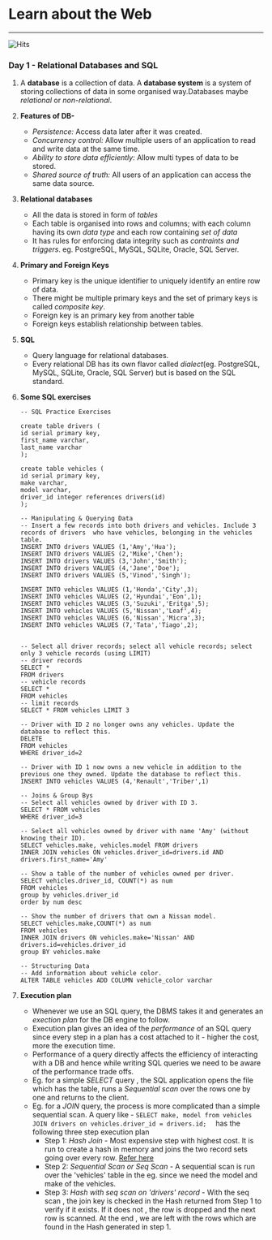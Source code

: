 # Learn about the Web

<hr>

![Hits](https://hitcounter.pythonanywhere.com/count/tag.svg?url=https%3A%2F%2Fanantakrroy.github.io%2F30DaysOfUdacity%2F)

### Day 1 - Relational Databases and SQL

1. A **database** is a collection of data. A **database system** is a system of storing  collections of data in some organised way.Databases maybe *relational* or *non-relational*.

2. **Features of DB-**
   - *Persistence:* Access data later after it was created.
   - *Concurrency control:* Allow multiple users of an application to read and write data at the same time.
   - *Ability to store data efficiently:* Allow multi types of data to be stored.
   - *Shared source of truth:* All users of an application can access the same data source.

3. **Relational databases**
   - All the data is stored in form of *tables*
   - Each table is organised into rows and columns; with each column having its own *data type* and each row containing *set of data*
   - It has rules for enforcing data integrity such as *contraints and triggers*.
   eg. PostgreSQL, MySQL, SQLite, Oracle, SQL Server.

4. **Primary and Foreign Keys**
   - Primary key is the unique identifier to uniquely identify an entire row of data. 
   - There might be multiple primary keys and the set of primary keys is called *composite key*.
   - Foreign key is an primary key from another table
   - Foreign keys establish relationship between tables.

5. **SQL**
   - Query language for relational databases.
   - Every relational DB has its own flavor called *dialect*(eg. PostgreSQL, MySQL, SQLite, Oracle, SQL Server) but is based on the SQL standard.

6. **Some SQL exercises**

   ```
   -- SQL Practice Exercises

   create table drivers (
   id serial primary key,
   first_name varchar,
   last_name varchar
   );

   create table vehicles (
   id serial primary key,
   make varchar,
   model varchar,
   driver_id integer references drivers(id)
   );

   -- Manipulating & Querying Data
   -- Insert a few records into both drivers and vehicles. Include 3 records of drivers  who have vehicles, belonging in the vehicles table.
   INSERT INTO drivers VALUES (1,'Amy','Hua');
   INSERT INTO drivers VALUES (2,'Mike','Chen');
   INSERT INTO drivers VALUES (3,'John','Smith');
   INSERT INTO drivers VALUES (4,'Jane','Doe');
   INSERT INTO drivers VALUES (5,'Vinod','Singh');

   INSERT INTO vehicles VALUES (1,'Honda','City',3);
   INSERT INTO vehicles VALUES (2,'Hyundai','Eon',1);
   INSERT INTO vehicles VALUES (3,'Suzuki','Eritga',5);
   INSERT INTO vehicles VALUES (5,'Nissan','Leaf',4);
   INSERT INTO vehicles VALUES (6,'Nissan','Micra',3);
   INSERT INTO vehicles VALUES (7,'Tata','Tiago',2);


   -- Select all driver records; select all vehicle records; select only 3 vehicle records (using LIMIT)
   -- driver records
   SELECT * 
   FROM drivers
   -- vehicle records
   SELECT *
   FROM vehicles
   -- limit records
   SELECT * FROM vehicles LIMIT 3

   -- Driver with ID 2 no longer owns any vehicles. Update the database to reflect this.
   DELETE
   FROM vehicles
   WHERE driver_id=2

   -- Driver with ID 1 now owns a new vehicle in addition to the previous one they owned. Update the database to reflect this.
   INSERT INTO vehicles VALUES (4,'Renault','Triber',1) 

   -- Joins & Group Bys
   -- Select all vehicles owned by driver with ID 3.
   SELECT * FROM vehicles
   WHERE driver_id=3

   -- Select all vehicles owned by driver with name 'Amy' (without knowing their ID).
   SELECT vehicles.make, vehicles.model FROM drivers
   INNER JOIN vehicles ON vehicles.driver_id=drivers.id AND drivers.first_name='Amy'

   -- Show a table of the number of vehicles owned per driver.
   SELECT vehicles.driver_id, COUNT(*) as num
   FROM vehicles
   group by vehicles.driver_id
   order by num desc

   -- Show the number of drivers that own a Nissan model.
   SELECT vehicles.make,COUNT(*) as num 
   FROM vehicles
   INNER JOIN drivers ON vehicles.make='Nissan' AND drivers.id=vehicles.driver_id
   group BY vehicles.make

   -- Structuring Data
   -- Add information about vehicle color.
   ALTER TABLE vehicles ADD COLUMN vehicle_color varchar 
   ```

7. **Execution plan**
   - Whenever we use an SQL query, the DBMS takes it and generates an *exection plan* for the DB engine to follow. 
   - Execution plan gives an idea of the *performance* of an SQL query since every step in a plan has a cost attached to it - higher the cost, more the execution time. 
   - Performance of a query directly affects the efficiency of interacting with a DB and hence while writing SQL queries we need to be aware of the performance trade offs.
   - Eg. for a simple *SELECT* query , the SQL application opens the file which has the table, runs a *Sequential scan* over the rows one by one and returns to the client.
   - Eg. for a *JOIN* query, the process is more complicated than a simple sequential scan. 
      A query like - 
         ```
         SELECT make, model from vehicles
         JOIN drivers on vehicles.driver_id = drivers.id;  
         ```
      has the following three step execution plan
      - Step 1: *Hash Join* - Most expensive step with highest cost. It is run to create a hash in memory and joins the two record sets going over every row.
      [Refer here](https://www.depesz.com/2013/05/09/explaining-the-unexplainable-part-3/#hash-join)
      - Step 2: *Sequential Scan or Seq Scan* - A sequential scan is run over the 'vehicles' table in the eg. since we need the model and make of the vehicles.
      - Step 3: *Hash with seq scan on 'drivers' record* - With the seq scan , the join key is checked in the Hash returned from Step 1 to verify if it exists. If it does not , the row is dropped and the next row is scanned. At the end , we are left with the rows which are found in the Hash generated in step 1. 


